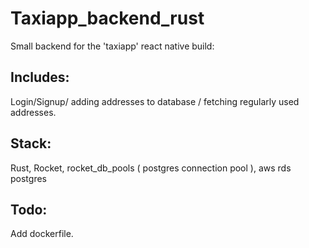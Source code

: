 # Taxiapp_backend_rust
Small backend for the 'taxiapp' react native build:

## Includes:
Login/Signup/ adding addresses to database / fetching regularly used addresses.

## Stack:
Rust, Rocket, rocket_db_pools ( postgres connection pool ), aws rds postgres

## Todo:
Add dockerfile. 
